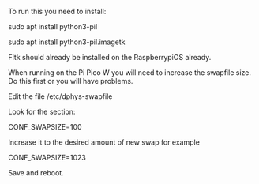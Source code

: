 To run this you need to install:

sudo apt install python3-pil

sudo apt install python3-pil.imagetk

Fltk should already be installed on the RaspberrypiOS already.


When running on the Pi Pico W you will need to increase the swapfile size. Do this first or you will have problems.


Edit the file /etc/dphys-swapfile

Look for the section:

CONF_SWAPSIZE=100

Increase it to the desired amount of new swap for example

CONF_SWAPSIZE=1023

Save and reboot.
